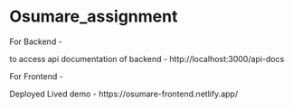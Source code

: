 # Osumare_assignment

<p> For Backend -</p>
<p>to access api documentation of backend - http://localhost:3000/api-docs </p>

<p> For Frontend -</p>
<p> Deployed Lived demo - https://osumare-frontend.netlify.app/</p>
